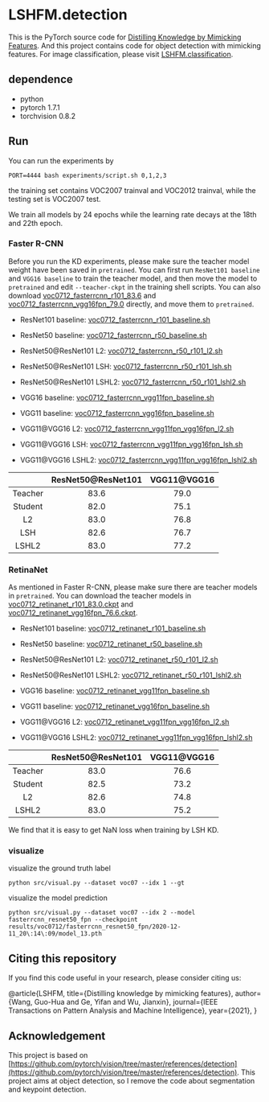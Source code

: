 # LSHFM.detection

This is the PyTorch source code for [Distilling Knowledge by Mimicking Features](https://arxiv.org/abs/2011.01424). And this project contains code for object detection with mimicking features. For image classification, please visit [LSHFM.classification](https://github.com/DoctorKey/LSHFM.classification).

## dependence

* python
* pytorch 1.7.1
* torchvision 0.8.2

## Run

You can run the experiments by
```
PORT=4444 bash experiments/script.sh 0,1,2,3 
```

the training set contains VOC2007 trainval and VOC2012 trainval, while the testing set is VOC2007 test.

We train all models by 24 epochs while the learning rate decays at the 18th and 22th epoch.

### Faster R-CNN

Before you run the KD experiments, please make sure the teacher model weight have been saved in `pretrained`. You can first run `ResNet101 baseline` and `VGG16 baseline` to train the teacher model, and then move the model to `pretrained` and edit `--teacher-ckpt` in the training shell scripts. You can also download [voc0712_fasterrcnn_r101_83.6](https://box.nju.edu.cn/f/395da9c3b49644f1ad22/) and [voc0712_fasterrcnn_vgg16fpn_79.0](https://box.nju.edu.cn/f/c46346d07fd1426c877b/) directly, and move them to `pretrained`.

* ResNet101 baseline: [voc0712_fasterrcnn_r101_baseline.sh](experiments/voc0712_fasterrcnn_r101_baseline.sh)
* ResNet50 baseline: [voc0712_fasterrcnn_r50_baseline.sh](experiments/voc0712_fasterrcnn_r50_baseline.sh)
* ResNet50@ResNet101 L2: [voc0712_fasterrcnn_r50_r101_l2.sh](experiments/voc0712_fasterrcnn_r50_r101_l2.sh)
* ResNet50@ResNet101 LSH: [voc0712_fasterrcnn_r50_r101_lsh.sh](experiments/voc0712_fasterrcnn_r50_r101_lsh.sh)
* ResNet50@ResNet101 LSHL2: [voc0712_fasterrcnn_r50_r101_lshl2.sh](experiments/voc0712_fasterrcnn_r50_r101_lshl2.sh)

* VGG16 baseline: [voc0712_fasterrcnn_vgg11fpn_baseline.sh](experiments/voc0712_fasterrcnn_vgg11fpn_baseline.sh)
* VGG11 baseline: [voc0712_fasterrcnn_vgg16fpn_baseline.sh](experiments/voc0712_fasterrcnn_vgg16fpn_baseline.sh)
* VGG11@VGG16 L2: [voc0712_fasterrcnn_vgg11fpn_vgg16fpn_l2.sh](experiments/voc0712_fasterrcnn_vgg11fpn_vgg16fpn_l2.sh)
* VGG11@VGG16 LSH: [voc0712_fasterrcnn_vgg11fpn_vgg16fpn_lsh.sh](experiments/voc0712_fasterrcnn_vgg11fpn_vgg16fpn_lsh.sh)
* VGG11@VGG16 LSHL2: [voc0712_fasterrcnn_vgg11fpn_vgg16fpn_lshl2.sh](experiments/voc0712_fasterrcnn_vgg11fpn_vgg16fpn_lshl2.sh)

|       	| ResNet50@ResNet101 | VGG11@VGG16 |
| :---: 	| :----: 			 | :----: 	|
| Teacher 	|   83.6    		|   79.0    |
| Student 	|   82.0     		|   75.1    |
| L2 		|   83.0			|   76.8    |
| LSH 		|   82.6   			|   76.7    |
| LSHL2 	|   83.0    		|   77.2    | 

### RetinaNet

As mentioned in Faster R-CNN, please make sure there are teacher models in `pretrained`. You can download the teacher models in [voc0712_retinanet_r101_83.0.ckpt](https://box.nju.edu.cn/f/49b435b37f3e4894bfc3/) and [voc0712_retinanet_vgg16fpn_76.6.ckpt](https://box.nju.edu.cn/f/2eb8830ecad8493cb801/).

* ResNet101 baseline: [voc0712_retinanet_r101_baseline.sh](experiments/voc0712_retinanet_r101_baseline.sh)
* ResNet50 baseline: [voc0712_retinanet_r50_baseline.sh](experiments/voc0712_retinanet_r50_baseline.sh)
* ResNet50@ResNet101 L2: [voc0712_retinanet_r50_r101_l2.sh](experiments/voc0712_retinanet_r50_r101_l2.sh)
* ResNet50@ResNet101 LSHL2: [voc0712_retinanet_r50_r101_lshl2.sh](experiments/voc0712_retinanet_r50_r101_lshl2.sh)

* VGG16 baseline: [voc0712_retinanet_vgg11fpn_baseline.sh](experiments/voc0712_retinanet_vgg11fpn_baseline.sh)
* VGG11 baseline: [voc0712_retinanet_vgg16fpn_baseline.sh](experiments/voc0712_retinanet_vgg16fpn_baseline.sh)
* VGG11@VGG16 L2: [voc0712_retinanet_vgg11fpn_vgg16fpn_l2.sh](experiments/voc0712_retinanet_vgg11fpn_vgg16fpn_l2.sh)
* VGG11@VGG16 LSHL2: [voc0712_retinanet_vgg11fpn_vgg16fpn_lshl2.sh](experiments/voc0712_retinanet_vgg11fpn_vgg16fpn_lshl2.sh)

|       	| ResNet50@ResNet101 | VGG11@VGG16 |
| :---: 	| :----: 			 | :----: 	|
| Teacher 	|   83.0    		|   76.6    |
| Student 	|   82.5     		|   73.2    |
| L2 		|   82.6			|   74.8    |
| LSHL2 	|   83.0    		|   75.2    | 

We find that it is easy to get NaN loss when training by LSH KD. 


### visualize


visualize the ground truth label

```
python src/visual.py --dataset voc07 --idx 1 --gt
```

visualize the model prediction
```
python src/visual.py --dataset voc07 --idx 2 --model fasterrcnn_resnet50_fpn --checkpoint results/voc0712/fasterrcnn_resnet50_fpn/2020-12-11_20\:14\:09/model_13.pth
```

## Citing this repository

If you find this code useful in your research, please consider citing us:

@article{LSHFM,
  title={Distilling knowledge by mimicking features},
  author={Wang, Guo-Hua and Ge, Yifan and Wu, Jianxin},
  journal={IEEE Transactions on Pattern Analysis and Machine Intelligence},
  year={2021},
}

## Acknowledgement

This project is based on [https://github.com/pytorch/vision/tree/master/references/detection](https://github.com/pytorch/vision/tree/master/references/detection). This project aims at object detection, so I remove the code about segmentation and keypoint detection.